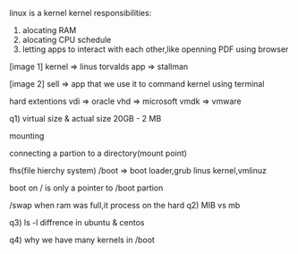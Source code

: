 linux is a kernel
kernel responsibilities:
1) alocating RAM
2) alocating CPU schedule
3) letting apps to interact with each other,like openning PDF using browser

[image 1]
kernel => linus torvalds
app => stallman

[image 2]
sell => app that we use it to command kernel using terminal

hard extentions
vdi => oracle
vhd => microsoft
vmdk => vmware

q1)
virtual size & actual size
20GB - 2 MB

mounting

connecting a partion to a directory(mount point)

fhs(file hierchy system)
/boot => boot loader,grub
         linus kernel,vmlinuz

boot on / is only a pointer to /boot partion

/swap
when ram was full,it process on the hard
q2)
MIB vs mb

q3)
ls -l diffrence in ubuntu & centos

q4) why we have many kernels in /boot


